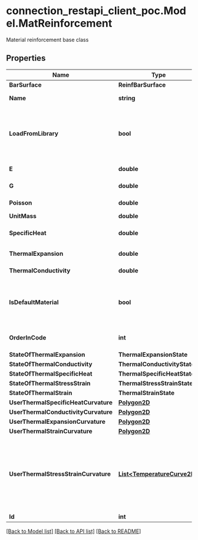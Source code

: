 # connection_restapi_client_poc.Model.MatReinforcement
Material reinforcement base class

## Properties

Name | Type | Description | Notes
------------ | ------------- | ------------- | -------------
**BarSurface** | **ReinfBarSurface** |  | [optional] 
**Name** | **string** | Name of material | [optional] 
**LoadFromLibrary** | **bool** | Load from library - try override properties from library find material by name | [optional] 
**E** | **double** | Young&#39;s modulus | [optional] 
**G** | **double** | Shear modulus | [optional] 
**Poisson** | **double** | Poisson&#39;s ratio | [optional] 
**UnitMass** | **double** | Unit weight | [optional] 
**SpecificHeat** | **double** | Specific heat capacity | [optional] 
**ThermalExpansion** | **double** | Thermal expansion | [optional] 
**ThermalConductivity** | **double** | Thermal conductivity | [optional] 
**IsDefaultMaterial** | **bool** | True if material is default material from the code | [optional] 
**OrderInCode** | **int** | Order of this material in the code | [optional] 
**StateOfThermalExpansion** | **ThermalExpansionState** |  | [optional] 
**StateOfThermalConductivity** | **ThermalConductivityState** |  | [optional] 
**StateOfThermalSpecificHeat** | **ThermalSpecificHeatState** |  | [optional] 
**StateOfThermalStressStrain** | **ThermalStressStrainState** |  | [optional] 
**StateOfThermalStrain** | **ThermalStrainState** |  | [optional] 
**UserThermalSpecificHeatCurvature** | [**Polygon2D**](Polygon2D.md) |  | [optional] 
**UserThermalConductivityCurvature** | [**Polygon2D**](Polygon2D.md) |  | [optional] 
**UserThermalExpansionCurvature** | [**Polygon2D**](Polygon2D.md) |  | [optional] 
**UserThermalStrainCurvature** | [**Polygon2D**](Polygon2D.md) |  | [optional] 
**UserThermalStressStrainCurvature** | [**List&lt;TemperatureCurve2D&gt;**](TemperatureCurve2D.md) | User-defined curvature for thermal stress,strain { Temperature &#x3D; Θ[K], {x &#x3D; ε[-], y &#x3D; σ[Pa]}} | [optional] 
**Id** | **int** | Element Id | [optional] 

[[Back to Model list]](../README.md#documentation-for-models) [[Back to API list]](../README.md#documentation-for-api-endpoints) [[Back to README]](../README.md)

